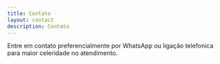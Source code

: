 ```yaml
---
title: Contato
layout: contact
description: Contato
---
```


Entre em contato preferencialmente por WhatsApp ou ligação telefonica para maior celeridade no atendimento.
